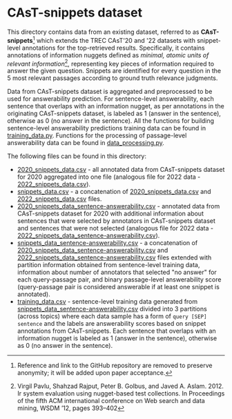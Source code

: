# CAsT-snippets dataset

This directory contains data from an existing dataset, referred to as **CAsT-snippets**[^1] which extends the TREC CAsT'20 and '22 datasets with snippet-level annotations for the top-retrieved results. Specifically, it contains annotations of information nuggets defined as _minimal, atomic units of relevant information_[^2], representing key pieces of information required to answer the given question. Snippets are identified for every question in the 5 most relevant passages according to ground truth relevance judgments. 

Data from CAsT-snippets dataset is aggregated and preprocessed to be used for answerability prediction. For sentence-level answerability, each sentence that overlaps with an information nugget, as per annotations in the originating CAsT-snippets dataset, is labeled as 1 (answer in the sentence), otherwise as 0 (no answer in the sentence). All the functions for building sentence-level answerability predictions training data can be found in [training_data.py](../../answerability_prediction/sentence_classification/training_data.py). Functions for the processing of passage-level answerability data can be found in [data_processing.py](../../answerability_prediction/utils/data_processing.py).

The following files can be found in this directory:
  - [2020_snippets_data.csv](2020/2020_snippets_data.csv) - all annotated data from CAsT-snippets dataset for 2020 aggregated into one file (analogous file for 2022 data - [2022_snippets_data.csv](2022/2022_snippets_data.csv)).
  - [snippets_data.csv](snippets_data.csv) - a concatenation of [2020_snippets_data.csv](2020/2020_snippets_data.csv) and [2022_snippets_data.csv](2022/2022_snippets_data.csv) files.
  - [2020_snippets_data_sentence-answerability.csv](2020/2020_snippets_data_sentence-answerability.csv) - annotated data from CAsT-snippets dataset for 2020 with additional information about sentences that were selected by annotators in CAsT-snippets dataset and sentences that were not selected (analogous file for 2022 data - [2022_snippets_data_sentence-answerability.csv](2022/2022_snippets_data_sentence-answerability.csv)).
  - [snippets_data_sentence-answerability.csv](snippets_data_sentence-answerability.csv) - a concatenation of [2020_snippets_data_sentence-answerability.csv](2020/2020_snippets_data_sentence-answerability.csv) and [2022_snippets_data_sentence-answerability.csv](2022/2022_snippets_data_sentence-answerability.csv) files extended with partition information obtained from sentence-level training data, information about number of annotators that selected "no answer" for each query-passage pair, and binary passage-level answerability score (query-passage pair is considered answerable if at least one snippet is annotated). 
  - [training_data.csv](training_data.csv) - sentence-level training data generated from [snippets_data_sentence-answerability.csv](snippets_data_sentence-answerability.csv) divided into 3 partitions (across topics) where each data sample has a form of `query [SEP] sentence` and the labels are answerability scores based on snippet annotations from CAsT-snippets. Each sentence that overlaps with an information nugget is labeled as 1 (answer in the sentence), otherwise as 0 (no answer in the sentence).

[^1]: Reference and link to the GitHub repository are removed to preserve anonymity; it will be added upon paper acceptance.

[^2]: Virgil Pavlu, Shahzad Rajput, Peter B. Golbus, and Javed A. Aslam. 2012. Ir system evaluation using nugget-based test collections. In Proceedings of the fifth ACM international conference on Web search and data mining, WSDM ’12, pages 393–402